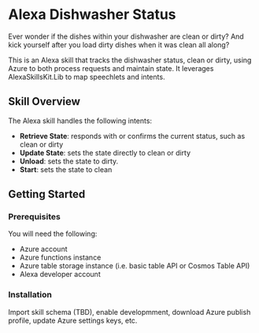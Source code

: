 # Alexa Dishwasher Status
Ever wonder if the dishes within your dishwasher are clean or dirty? And kick yourself after you 
load dirty dishes when it was clean all along?

This is an Alexa skill that tracks the dishwasher status, clean or dirty, using Azure to both process 
requests and maintain state. It leverages AlexaSkillsKit.Lib to map speechlets and intents. 

## Skill Overview
The Alexa skill handles the following intents:

* **Retrieve State**: responds with or confirms the current status, such as clean or dirty
* **Update State**: sets the state directly to clean or dirty
* **Unload**: sets the state to dirty.
* **Start**: sets the state to clean

## Getting Started

### Prerequisites
You will need the following:

* Azure account
* Azure functions instance
* Azure table storage instance (i.e. basic table API or Cosmos Table API)
* Alexa developer account

### Installation

Import skill schema (TBD), enable developmment, download Azure publish profile, update Azure settings keys, etc.


